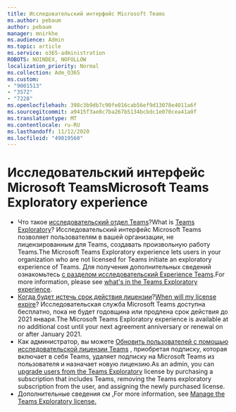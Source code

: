 ```yaml
---
title: Исследовательский интерфейс Microsoft Teams
ms.author: pebaum
author: pebaum
manager: mnirkhe
ms.audience: Admin
ms.topic: article
ms.service: o365-administration
ROBOTS: NOINDEX, NOFOLLOW
localization_priority: Normal
ms.collection: Adm_O365
ms.custom:
- "9001513"
- "3572"
- "7228"
ms.openlocfilehash: 398c3b9db7c90fe016cab56ef9d13078e4011a6f
ms.sourcegitcommit: a9415f3ae8c7ba267b5134bcbdc1e070cea41a0f
ms.translationtype: MT
ms.contentlocale: ru-RU
ms.lasthandoff: 11/12/2020
ms.locfileid: "49019560"
---
```

# <a name="microsoft-teams-exploratory-experience"></a><span data-ttu-id="982a8-102">Исследовательский интерфейс Microsoft Teams</span><span class="sxs-lookup"><span data-stu-id="982a8-102">Microsoft Teams Exploratory experience</span></span>

- <span data-ttu-id="982a8-103">Что такое [исследовательский отдел Teams](https://docs.microsoft.com/microsoftteams/teams-exploratory)?</span><span class="sxs-lookup"><span data-stu-id="982a8-103">What is [Teams Exploratory](https://docs.microsoft.com/microsoftteams/teams-exploratory)?</span></span> <span data-ttu-id="982a8-104">Исследовательский интерфейс Microsoft Teams позволяет пользователям в вашей организации, не лицензированным для Teams, создавать произвольную работу Teams.</span><span class="sxs-lookup"><span data-stu-id="982a8-104">The Microsoft Teams Exploratory experience lets users in your organization who are not licensed for Teams initiate an exploratory experience of Teams.</span></span> <span data-ttu-id="982a8-105">Для получения дополнительных сведений ознакомьтесь [с разделом исследовательский Experience Teams](https://docs.microsoft.com/microsoftteams/teams-exploratory#whats-in-the-teams-exploratory-experience).</span><span class="sxs-lookup"><span data-stu-id="982a8-105">For more information, please see [what's in the Teams Exploratory experience](https://docs.microsoft.com/microsoftteams/teams-exploratory#whats-in-the-teams-exploratory-experience).</span></span>
- <span data-ttu-id="982a8-106">[Когда будет истечь срок действия лицензии](https://docs.microsoft.com/microsoftteams/teams-exploratory#how-long-does-the-teams-exploratory-experience-last)?</span><span class="sxs-lookup"><span data-stu-id="982a8-106">[When will my license expire](https://docs.microsoft.com/microsoftteams/teams-exploratory#how-long-does-the-teams-exploratory-experience-last)?</span></span> <span data-ttu-id="982a8-107">Исследовательская служба Microsoft Teams доступна бесплатно, пока не будет годовщина или продлена срок действия до 2021 января.</span><span class="sxs-lookup"><span data-stu-id="982a8-107">The Microsoft Teams Exploratory experience is available at no additional cost until your next agreement anniversary or renewal on or after January 2021.</span></span>
- <span data-ttu-id="982a8-108">Как администратор, вы можете [Обновить пользователей с помощью исследовательской лицензии Teams](https://docs.microsoft.com/microsoftteams/teams-exploratory#upgrade-users-from-the-teams-exploratory-license) , приобретая подписку, которая включает в себя Teams, удаляет подписку на Microsoft Teams из пользователя и назначает новую лицензию.</span><span class="sxs-lookup"><span data-stu-id="982a8-108">As an admin, you can [upgrade users from the Teams Exploratory](https://docs.microsoft.com/microsoftteams/teams-exploratory#upgrade-users-from-the-teams-exploratory-license) license by purchasing a subscription that includes Teams, removing the Teams exploratory subscription from the user, and assigning the newly purchased license.</span></span>
- <span data-ttu-id="982a8-109">Дополнительные сведения см [.](https://docs.microsoft.com/microsoftteams/teams-exploratory)</span><span class="sxs-lookup"><span data-stu-id="982a8-109">For more information, see [Manage the Teams Exploratory license.](https://docs.microsoft.com/microsoftteams/teams-exploratory)</span></span>